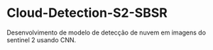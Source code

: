 # Cloud-Detection-S2-SBSR
Desenvolvimento de modelo de detecção de nuvem em imagens do sentinel 2 usando CNN.

